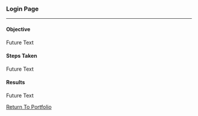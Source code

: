### Login Page
***

#### Objective

Future Text

#### Steps Taken

Future Text

#### Results

Future Text


[Return To Portfolio]()
